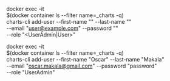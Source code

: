 docker exec -it \
$(docker container ls --filter name=_charts -q) \
charts-cli add-user --first-name "<First>" --last-name "<Last>" \
--email "<user@example.com>" --password "<Password>" \
--role "<UserAdmin|User>"

docker exec -it \
$(docker container ls --filter name=_charts -q) \
charts-cli add-user --first-name "Oscar" --last-name "Makala" \
--email "oscar.makala@gmail.com" --password "password" \
--role "UserAdmin"